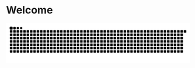 # Welcome

<img src="https://raw.githubusercontent.com/gerardable/gerardable/output/snake.svg" alt="Snake animation" />

